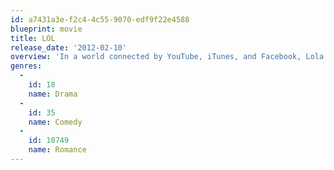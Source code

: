 ```yaml
---
id: a7431a3e-f2c4-4c55-9070-edf9f22e4588
blueprint: movie
title: LOL
release_date: '2012-02-10'
overview: 'In a world connected by YouTube, iTunes, and Facebook, Lola and her friends navigate the peer pressures of high school romance and friendship while dodging their sometimes overbearing and confused parents. When Lola''s mom, Anne, "accidentally" reads her teenage daughter''s racy journal, she realizes just how wide their communication gap has grown.'
genres:
  -
    id: 18
    name: Drama
  -
    id: 35
    name: Comedy
  -
    id: 10749
    name: Romance
---
```

